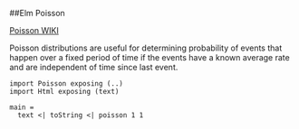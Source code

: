 ##Elm Poisson

[Poisson WIKI](https://en.wikipedia.org/wiki/Poisson_distribution)

Poisson distributions are useful for determining probability of events
that happen over a fixed period of time if the events have a known
average rate and are independent of time since last event.

```
import Poisson exposing (..)
import Html exposing (text)

main =
  text <| toString <| poisson 1 1
```
